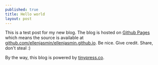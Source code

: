 ```yaml
---
published: true
title: Hello world
layout: post
---
```

This is a test post for my new blog. The blog is hosted on [Github Pages](http://pages.github.com/) which means the source is available at [github.com/ellenjasmin/ellenjasmin.github.io](http://github.com/ellenjasmin/ellenjasmin.github.io). Be nice. Give credit. Share, don't steal :)

By the way, this blog is powered by [tinypress.co](https://tinypress.co).